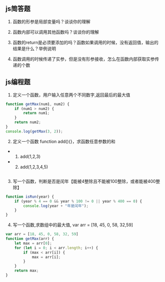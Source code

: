 ## js简答题

1. 函数的形参是局部变量吗？谈谈你的理解

2. 函数内部可以调用其他函数吗？谈谈你的理解

3. 函数的return是必须要添加的吗？函数如果调用的时候，没有返回值，输出的结果是什么？举例说明


4. 函数调用的时候传递了实参，但是没有形参接收，怎么在函数内部获取实参传递的个数


## js编程题

1. 定义一个函数，用户输入任意两个不同数字,返回最后的最大值

```js
function getMax(num1, num2) {
    if (num1 > num2) {
        return num1;
    }
    return num2;
}
console.log(getMax(3, 2));

```


2. 定义一个函数 function add(){}，求函数任意参数的和
 - 1) add(1,2,3)
 - 2) add(1,2,3,4,5)

```js

```

3. 写一个函数，判断是否是闰年【能被4整除且不能被100整除，或者能被400整除】

```js
function isRun(year) {
    if (year % 4 == 0 && year % 100 != 0 || year % 400 == 0) {
        console.log(year + "年是闰年");
    }
}
```

4. 写一个函数,求数组中的最大值,  var arr = [18, 45, 0, 58, 32,59]
```js
var arr = [18, 45, 0, 58, 32, 59]
function getMax(arr) {
    let max = arr[0];
    for (let i = 0; i < arr.length; i++) {
        if (max < arr[i]) {
            max = arr[i];
        }
    }
    return max;
}
```